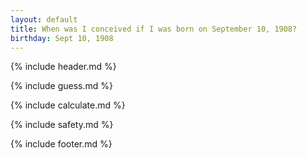```yaml
---
layout: default
title: When was I conceived if I was born on September 10, 1908?
birthday: Sept 10, 1908
---
```


{% include header.md %}

{% include guess.md %}

{% include calculate.md %}

{% include safety.md %}

{% include footer.md %}



